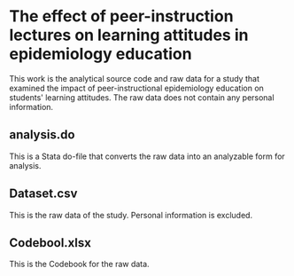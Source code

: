 # The effect of peer-instruction lectures on learning attitudes in epidemiology education
This work is the analytical source code and raw data for a study that examined the impact of peer-instructional epidemiology education on students' learning attitudes. The raw data does not contain any personal information.
## analysis.do 
This is a Stata do-file that converts the raw data into an analyzable form for analysis.
## Dataset.csv
This is the raw data of the study. Personal information is excluded.
## Codebool.xlsx
This is the Codebook for the raw data.